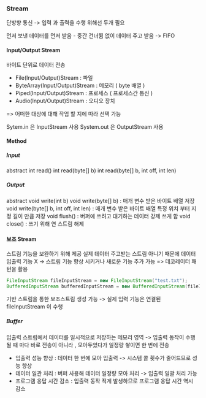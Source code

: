 ###
### Stream

단방향 통신
-> 입력 과 출력을 수행 위해선 두개 필요

먼저 보낸 데이터를 먼저 받음 - 중간 건너뜀 없이 데이터 주고 받음
-> FIFO

#### Input/Output Stream

바이트 단위로 데이터 전송

- File(Input/Output)Stream : 파일
- ByteArray(Input/Output)Stream : 메모리 ( byte 배열 )
- Piped(Input/Output)Stream : 프로세스 ( 프로세스간 통신 )
- Audio(Input/Output)Stream : 오디오 장치

=> 어떠한 대상에 대해 작업 할 지에 따라 선택 가능

Sytem.in 은 InputStream 사용
System.out 은 OutputStream 사용
#### Method

##### Input

abstract int read()
int read(byte[] b)
int read(byte[] b, int off, int len)

##### Output

abstract void write(int b)
void write(byte[] b) : 매개 변수 받은 바이트 배열 저장
void write(byte[] b, int off, int len) : 매개 변수 받은 바이트 배열 특정 위치 부터 지정 길이 만큼 저장
void flush() : 버퍼에 쓰려고 대기하는 데이터 강제 쓰게 함
void close() : 쓰기 위해 연 스트림 해제

#### 보조 Stream

스트림 기능을 보완하기 위해 제공
실제 데이터 주고받는 스트림 아니기 때문에 데이터 입출력 기능 X
-> 스트림 기능 향상 시키거나 새로운 기능 추가 가능
=> 데코레이터 패턴을 활용

```java
FileInputStream fileInputStream = new FileInputStream("test.txt");
BufferedInputStream bufferedInputStream = new BufferedInputStream(fileInputStream);
```

기반 스트림을 통한 보조스트림 생성 가능
-> 실제 입력 기능은 연결된 fileInputStream 이 수행
##### Buffer

입출력 스트림에서 데이터를 일시적으로 저장하는 메모리 영역
-> 입출력 동작이 수행될 때 마다 바로 전송이 아니라 , 모아두었다가 일정량 쌓이면 한 번에 전송

- 입출력 성능 향상 : 데이터 한 번에 모아 입출력 -> 시스템 콜 횟수가 줄어드므로 성능 향상
- 데이터 일관 처리 : 버퍼 사용해 데이터 일정량 모아 처리 -> 입출력 일괄 처리 가능
- 프로그램 응답 시간 감소 : 입출력 동작 적게 발생하므로 프로그램 응답 시간 역시 감소


